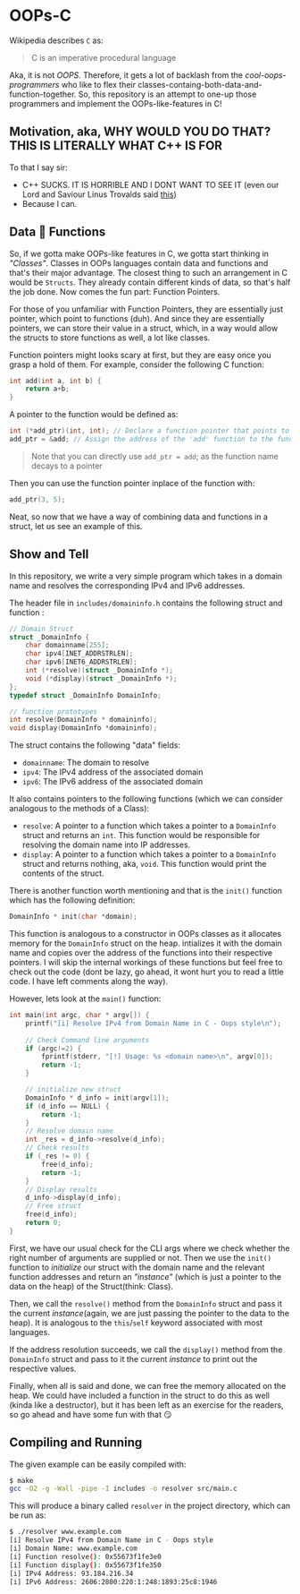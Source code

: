 # OOPs-C

Wikipedia describes `C` as: 

> C is an imperative procedural language

Aka, it is not _OOPS_. Therefore, it gets a lot of backlash from the _cool-oops-programmers_ who like to flex their classes-containg-both-data-and-function-together. So, this repository is an attempt to one-up those programmers and implement the OOPs-like-features in C!

## Motivation, aka, WHY WOULD YOU DO THAT? THIS IS LITERALLY WHAT C++ IS FOR
To that I say sir: 
- C++ SUCKS. IT IS HORRIBLE AND I DONT WANT TO SEE IT (even our Lord and Saviour Linus Trovalds said [this](https://harmful.cat-v.org/software/c++/linus))
- Because I can.


## Data 🤝 Functions

So, if we gotta make OOPs-like features in C, we gotta start thinking in _"Classes"_. Classes in OOPs languages contain data and functions and that's their major advantage. The closest thing to such an arrangement in C would be `Structs`. They already contain different kinds of data, so that's half the job done. Now comes the fun part: Function Pointers. 

For those of you unfamiliar with Function Pointers, they are essentially just pointer, which point to functions (duh). And since they are essentially pointers, we can store their value in a struct, which, in a way would allow the structs to store functions as well, a lot like classes.

Function pointers might looks scary at first, but they are easy once you grasp a hold of them. For example, consider the following C function:
```c
int add(int a, int b) {
    return a+b;
}
```
A pointer to the function would be defined as: 

```c
int (*add_ptr)(int, int); // Declare a function pointer that points to a function taking two integers and returning an integer
add_ptr = &add; // Assign the address of the 'add' function to the function pointer
```

> Note that you can directly use `add_ptr = add`; as the function name decays to a pointer

Then you can use the function pointer inplace of the function with:
```c
add_ptr(3, 5);
```

Neat, so now that we have a way of combining data and functions in a struct, let us see an example of this.

## Show and Tell
In this repository, we write a very simple program which takes in a domain name and resolves the corresponding IPv4 and IPv6 addresses.

The header file in `includes/domaininfo.h` contains the following struct and function :
```c
// Domain Struct
struct _DomainInfo {
    char domainname[255];
    char ipv4[INET_ADDRSTRLEN];
    char ipv6[INET6_ADDRSTRLEN];
    int (*resolve)(struct _DomainInfo *);
    void (*display)(struct _DomainInfo *);
};
typedef struct _DomainInfo DomainInfo;

// function prototypes
int resolve(DomainInfo * domaininfo);
void display(DomainInfo *domaininfo);
```

The struct contains the following "data" fields:
- `domainname`: The domain to resolve
- `ipv4`: The IPv4 address of the associated domain
- `ipv6`: The IPv6 address of the associated domain

It also contains pointers to the following functions (which we can consider analogous to the methods of a Class):
- `resolve`: A pointer to a function which takes a pointer to a `DomainInfo` struct and returns an `int`. This function would be responsible for resolving the domain name into IP addresses.
- `display`:  A pointer to a function which takes a pointer to a `DomainInfo` struct and returns nothing, aka, `void`. This function would print the contents of the struct. 

There is another function worth mentioning and that is the `init()` function which has the following definition:
```c
DomainInfo * init(char *domain);
```

This function is analogous to a constructor in OOPs classes as it allocates memory for the `DomainInfo` struct on the heap. intializes it with the domain name and copies over the address of the functions into their respective pointers. I will skip the internal workings of these functions but feel free to check out the code (dont be lazy, go ahead, it wont hurt you to read a little code. I have left comments along the way).

However, lets look at the `main()` function:
```c
int main(int argc, char * argv[]) {
    printf("[i] Resolve IPv4 from Domain Name in C - Oops style\n");
    
    // Check Command line arguments
    if (argc!=2) {
        fprintf(stderr, "[!] Usage: %s <domain name>\n", argv[0]);
        return -1;
    }

    // initialize new struct
    DomainInfo * d_info = init(argv[1]);
    if (d_info == NULL) {
        return -1;
    }
    // Resolve domain name
    int _res = d_info->resolve(d_info);
    // Check results
    if (_res != 0) {
        free(d_info);
        return -1;
    }
    // Display results
    d_info->display(d_info);
    // Free struct
    free(d_info);
    return 0;
}
```

First, we have our usual check for the CLI args where we check whether the right number of arguments are supplied or not. Then we use the `init()` function to _initialize_ our struct with the domain name and the relevant function addresses and return an _"instance"_ (which is just a pointer to the data on the heap) of the Struct(think: Class). 

Then, we call the `resolve()` method from the `DomainInfo` struct and pass it the current _instance_(again, we are just passing the pointer to the data to the heap). It is analogous to the `this`/`self` keyword associated with most languages. 

If the address resolution succeeds, we call the `display()` method from the `DomainInfo` struct and pass to it the current _instance_ to print out the respective values. 

Finally, when all is said and done, we can free the memory allocated on the heap. We could have included a function in the struct to do this as well (kinda like a destructor), but it has been left as an exercise for the readers, so go ahead and have some fun with that 😏

## Compiling and Running

The given example can be easily compiled with:
```bash
$ make
gcc -O2 -g -Wall -pipe -I includes -o resolver src/main.c
```

This will produce a binary called `resolver` in the project directory, which can be run as:

```bash
$ ./resolver www.example.com
[i] Resolve IPv4 from Domain Name in C - Oops style
[i] Domain Name: www.example.com
[i] Function resolve(): 0x55673f1fe3e0
[i] Function display(): 0x55673f1fe350
[i] IPv4 Address: 93.184.216.34
[i] IPv6 Address: 2606:2800:220:1:248:1893:25c8:1946
```